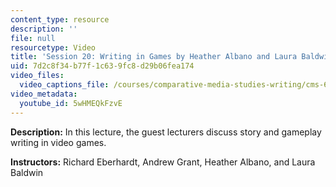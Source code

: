 ```yaml
---
content_type: resource
description: ''
file: null
resourcetype: Video
title: 'Session 20: Writing in Games by Heather Albano and Laura Baldwin'
uid: 7d2c8f34-b77f-1c63-9fc8-d29b06fea174
video_files:
  video_captions_file: /courses/comparative-media-studies-writing/cms-611j-creating-video-games-fall-2014/lecture-videos/lecture-20-writing-in-games-guest-lecture-by-heather-albano-and-laura-baldwin/5wHMEQkFzvE.vtt
video_metadata:
  youtube_id: 5wHMEQkFzvE
---
```


**Description:** In this lecture, the guest lecturers discuss story and gameplay writing in video games.

**Instructors:** Richard Eberhardt, Andrew Grant, Heather Albano, and Laura Baldwin